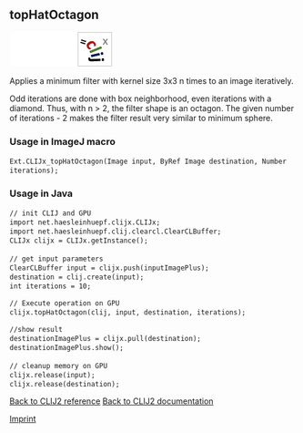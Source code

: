 ## topHatOctagon
<img src="images/mini_empty_logo.png"/><img src="images/mini_empty_logo.png"/><img src="images/mini_clijx_logo.png"/>

Applies a minimum filter with kernel size 3x3 n times to an image iteratively. 

 Odd iterations are done with box neighborhood, even iterations with a diamond. Thus, with n > 2, the filter shape is an octagon. The given number of iterations - 2 makes the filter result very similar to minimum sphere.

### Usage in ImageJ macro
```
Ext.CLIJx_topHatOctagon(Image input, ByRef Image destination, Number iterations);
```


### Usage in Java
```
// init CLIJ and GPU
import net.haesleinhuepf.clijx.CLIJx;
import net.haesleinhuepf.clij.clearcl.ClearCLBuffer;
CLIJx clijx = CLIJx.getInstance();

// get input parameters
ClearCLBuffer input = clijx.push(inputImagePlus);
destination = clij.create(input);
int iterations = 10;
```

```
// Execute operation on GPU
clijx.topHatOctagon(clij, input, destination, iterations);
```

```
//show result
destinationImagePlus = clijx.pull(destination);
destinationImagePlus.show();

// cleanup memory on GPU
clijx.release(input);
clijx.release(destination);
```


[Back to CLIJ2 reference](https://clij.github.io/clij2-docs/reference)
[Back to CLIJ2 documentation](https://clij.github.io/clij2-docs)

[Imprint](https://clij.github.io/imprint)
